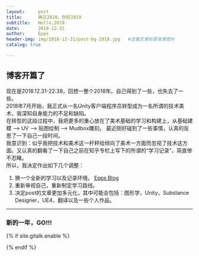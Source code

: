 ```yaml
---
layout:     post                    
title:      再见2018，你好2019
subtitle:   Hello,2019.
date:       2018-12-31
author:     Epps
header-img: img/2018-12-31/post-bg-2018.jpg   #这篇文章标题背景图片
catalog: true

---
```


## 博客开篇了
现在是2018.12.31-22:38，回想一整个2018年。自己得到了一些，也失去了一些。  
2018年7月开始，我正式从一名Unity客户端程序员转型成为一名所谓的技术美术，我深知自身能力的不足和缺陷。  
在转型的这段过程中，我把更多的重心放在了美术基础的学习和构建上，从基础建模 —> UV —> 贴图绘制 —> Mudbox雕刻。
最近刚好碰到了一些事情，认真的反思了一下自己一段时间。  
我意识到：似乎我把技术和美术这一杆秤给倾向了美术一方面而忽视了技术这方面。又认真的翻看了一下自己之前在知乎专栏上写下的所谓的“学习记录”，简直惨不忍睹。  
所以，我决定作出如下几个调整：
1. 换一个全新的学习以及记录环境。 [Epps Blog](https://xxwlzfb.github.io/)
2. 重新审视自己，重新制定学习路线。
3. 决定post的文章更加多元化，其中可能会包括：图形学，Unity，Substance Designer，UE4，翻译以及一些个人作品。   

---

### 新的一年，GO!!!


<!-- Gitalk 评论 start  -->
{% if site.gitalk.enable %}
<!-- Link Gitalk 的支持文件  -->
<link rel="stylesheet" href="https://unpkg.com/gitalk/dist/gitalk.css">
<script src="https://unpkg.com/gitalk@latest/dist/gitalk.min.js"></script>

<div id="gitalk-container"></div>
    <script type="text/javascript">
    var gitalk = new Gitalk({

    // gitalk的主要参数
        clientID: `bf3fac1ff49764dfc29e`,
        clientSecret: `67269836fe34bd82991138193c2f896e795edc03`,
        repo: `xxwlzfb.github.io`,
        owner: 'xxwlzfb',
        admin: ['xxwlzfb'],
        id: '2018-12-31-begin',
    
    });
    gitalk.render('gitalk-container');
</script>
{% endif %}
<!-- Gitalk end -->
